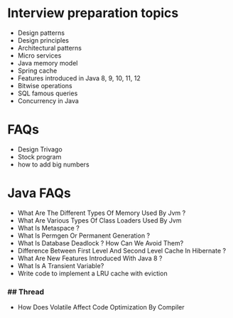 
# Interview preparation topics

- Design patterns
- Design principles
- Architectural patterns
- Micro services
- Java memory model
- Spring cache
- Features introduced in Java 8, 9, 10, 11, 12
- Bitwise operations
- SQL famous queries
- Concurrency in Java

# FAQs

- Design Trivago
- Stock program
- how to add big numbers


# Java FAQs

- What Are The Different Types Of Memory Used By Jvm ?
- What Are Various Types Of Class Loaders Used By Jvm
- What Is Metaspace ?
- What Is Permgen Or Permanent Generation ?
- What Is Database Deadlock ? How Can We Avoid Them?
- Difference Between First Level And Second Level Cache In Hibernate ?
- What Are New Features Introduced With Java 8 ?
- What Is A Transient Variable?
- Write code to implement a LRU cache with eviction


### ## Thread

- How Does Volatile Affect Code Optimization By Compiler
